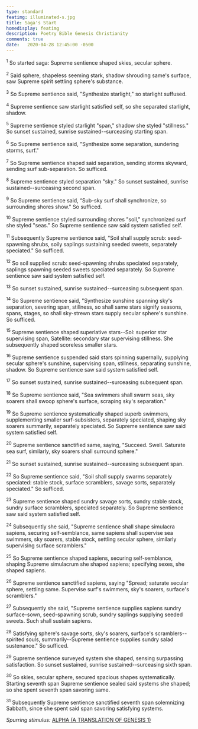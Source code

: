 ```yaml
---
type: standard
featimg: illuminated-s.jpg
title: Saga's Start
homedisplay: featimg
description: Poetry Bible Genesis Christianity
comments: true
date:   2020-04-28 12:45:00 -0500
---
```


<sup>1</sup> So started saga: Supreme sentience shaped skies, secular sphere.

<sup>2</sup> Said sphere, shapeless seeming stark, shadow shrouding same's surface, saw Supreme spirit settling sphere's substance.

<sup>3</sup> So Supreme sentience said, "Synthesize starlight," so starlight suffused.

<sup>4</sup> Supreme sentience saw starlight satisfied self, so she separated starlight, shadow.

<sup>5</sup> Supreme sentience styled starlight "span," shadow she styled "stillness." So sunset sustained, sunrise sustained--surceasing starting span.

<sup>6</sup> So Supreme sentience said, "Synthesize some separation, sundering storms, surf."

<sup>7</sup> So Supreme sentience shaped said separation, sending storms skyward, sending surf sub-separation. So sufficed.

<sup>8</sup> Supreme sentience styled separation "sky." So sunset sustained, sunrise sustained--surceasing second span.

<sup>9</sup> So Supreme sentience said, “Sub-sky surf shall synchronize, so surrounding shores show." So sufficed.

<sup>10</sup> Supreme sentience styled surrounding shores "soil," synchronized surf she styled "seas." So Supreme sentience saw said system satisfied self.

<sup>11</sup> Subsequently Supreme sentience said, "Soil shall supply scrub: seed-spawning shrubs, soily saplings sustaining seeded sweets, separately speciated." So sufficed.

<sup>12</sup> So soil supplied scrub: seed-spawning shrubs speciated separately, saplings spawning seeded sweets speciated separately. So Supreme sentience saw said system satisfied self.

<sup>13</sup> So sunset sustained, sunrise sustained--surceasing subsequent span.

<sup>14</sup> So Supreme sentience said, "Synthesize sunshine spanning sky's separation, severing span, stillness, so shall same stars signify seasons, spans, stages, so shall sky-strewn stars supply secular sphere's sunshine. So sufficed.

<sup>15</sup> Supreme sentience shaped superlative stars--Sol: superior star supervising span, Satellite: secondary star supervising stillness. She subsequently shaped scoreless smaller stars.

<sup>16</sup> Supreme sentience suspended said stars spinning supernally, supplying secular sphere's sunshine, supervising span, stillness, separating sunshine, shadow. So Supreme sentience saw said system satisfied self.

<sup>17</sup> So sunset sustained, sunrise sustained--surceasing subsequent span.

<sup>18</sup> So Supreme sentience said, "Sea swimmers shall swarm seas, sky soarers shall swoop sphere's surface, scraping sky's separation."

<sup>19</sup> So Supreme sentience systematically shaped superb swimmers, supplementing smaller surf-subsisters, separately speciated, shaping sky soarers summarily, separately speciated. So Supreme sentience saw said system satisfied self.

<sup>20</sup> Supreme sentience sanctified same, saying, "Succeed. Swell. Saturate sea surf, similarly, sky soarers shall surround sphere."

<sup>21</sup> So sunset sustained, sunrise sustained--surceasing subsequent span.

<sup>22</sup> So Supreme sentience said, "Soil shall supply swarms separately speciated: stable stock, surface scramblers, savage sorts, separately speciated." So sufficed.

<sup>23</sup> Supreme sentience shaped sundry savage sorts, sundry stable stock, sundry surface scramblers, speciated separately. So Supreme sentience saw said system satisfied self.

<sup>24</sup> Subsequently she said, "Supreme sentience shall shape simulacra sapiens, securing self-semblance, same sapiens shall supervise sea swimmers, sky soarers, stable stock, settling secular sphere, similarly supervising surface scramblers."

<sup>25</sup> So Supreme sentience shaped sapiens, securing self-semblance, shaping Supreme simulacrum she shaped sapiens; specifying sexes, she shaped sapiens.

<sup>26</sup> Supreme sentience sanctified sapiens, saying "Spread; saturate secular sphere, settling same. Supervise surf's swimmers, sky's soarers, surface's scramblers."

<sup>27</sup> Subsequently she said, "Supreme sentience supplies sapiens sundry surface-sown, seed-spawning scrub, sundry saplings supplying seeded sweets. Such shall sustain sapiens.

<sup>28</sup> Satisfying sphere's savage sorts, sky's soarers, surface's scramblers--spirited souls, summarily--Supreme sentience supplies sundry salad sustenance." So sufficed.

<sup>29</sup> Supreme sentience surveyed system she shaped, sensing surpassing satisfaction. So sunset sustained, sunrise sustained--surceasing sixth span.

<sup>30</sup> So skies, secular sphere, secured spacious shapes systematically.
Starting seventh span Supreme sentience sealed said systems she shaped; so she spent seventh span savoring same. 

<sup>31</sup> Subsequently Supreme sentience sanctified seventh span solemnizing Sabbath, since she spent said span savoring satisfying systems.

*Spurring stimulus:* [ALPHA (A TRANSLATION OF GENESIS 1)](http://llamasandmystegosaurus.blogspot.com/2017/05/alpha.html)